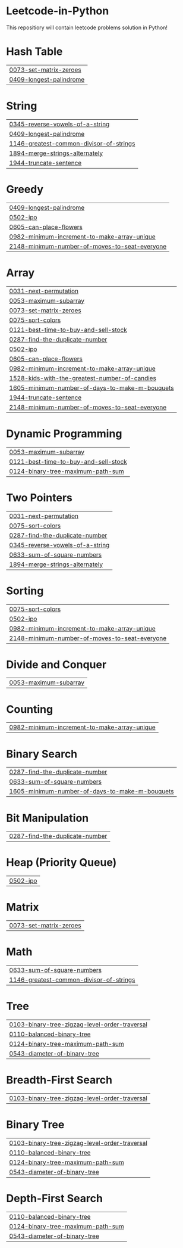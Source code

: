 # Leetcode-in-Python
This repositiory will contain leetcode problems solution in Python!


# Hash Table
|  |
| ------- |
| [0073-set-matrix-zeroes](https://github.com/anveshajain19/Leetcode/tree/master/0073-set-matrix-zeroes) |
| [0409-longest-palindrome](https://github.com/anveshajain19/Leetcode/tree/master/0409-longest-palindrome) |
# String
|  |
| ------- |
| [0345-reverse-vowels-of-a-string](https://github.com/anveshajain19/Leetcode/tree/master/0345-reverse-vowels-of-a-string) |
| [0409-longest-palindrome](https://github.com/anveshajain19/Leetcode/tree/master/0409-longest-palindrome) |
| [1146-greatest-common-divisor-of-strings](https://github.com/anveshajain19/Leetcode/tree/master/1146-greatest-common-divisor-of-strings) |
| [1894-merge-strings-alternately](https://github.com/anveshajain19/Leetcode/tree/master/1894-merge-strings-alternately) |
| [1944-truncate-sentence](https://github.com/anveshajain19/Leetcode/tree/master/1944-truncate-sentence) |
# Greedy
|  |
| ------- |
| [0409-longest-palindrome](https://github.com/anveshajain19/Leetcode/tree/master/0409-longest-palindrome) |
| [0502-ipo](https://github.com/anveshajain19/Leetcode/tree/master/0502-ipo) |
| [0605-can-place-flowers](https://github.com/anveshajain19/Leetcode/tree/master/0605-can-place-flowers) |
| [0982-minimum-increment-to-make-array-unique](https://github.com/anveshajain19/Leetcode/tree/master/0982-minimum-increment-to-make-array-unique) |
| [2148-minimum-number-of-moves-to-seat-everyone](https://github.com/anveshajain19/Leetcode/tree/master/2148-minimum-number-of-moves-to-seat-everyone) |
# Array
|  |
| ------- |
| [0031-next-permutation](https://github.com/anveshajain19/Leetcode/tree/master/0031-next-permutation) |
| [0053-maximum-subarray](https://github.com/anveshajain19/Leetcode/tree/master/0053-maximum-subarray) |
| [0073-set-matrix-zeroes](https://github.com/anveshajain19/Leetcode/tree/master/0073-set-matrix-zeroes) |
| [0075-sort-colors](https://github.com/anveshajain19/Leetcode/tree/master/0075-sort-colors) |
| [0121-best-time-to-buy-and-sell-stock](https://github.com/anveshajain19/Leetcode/tree/master/0121-best-time-to-buy-and-sell-stock) |
| [0287-find-the-duplicate-number](https://github.com/anveshajain19/Leetcode/tree/master/0287-find-the-duplicate-number) |
| [0502-ipo](https://github.com/anveshajain19/Leetcode/tree/master/0502-ipo) |
| [0605-can-place-flowers](https://github.com/anveshajain19/Leetcode/tree/master/0605-can-place-flowers) |
| [0982-minimum-increment-to-make-array-unique](https://github.com/anveshajain19/Leetcode/tree/master/0982-minimum-increment-to-make-array-unique) |
| [1528-kids-with-the-greatest-number-of-candies](https://github.com/anveshajain19/Leetcode/tree/master/1528-kids-with-the-greatest-number-of-candies) |
| [1605-minimum-number-of-days-to-make-m-bouquets](https://github.com/anveshajain19/Leetcode/tree/master/1605-minimum-number-of-days-to-make-m-bouquets) |
| [1944-truncate-sentence](https://github.com/anveshajain19/Leetcode/tree/master/1944-truncate-sentence) |
| [2148-minimum-number-of-moves-to-seat-everyone](https://github.com/anveshajain19/Leetcode/tree/master/2148-minimum-number-of-moves-to-seat-everyone) |
# Dynamic Programming
|  |
| ------- |
| [0053-maximum-subarray](https://github.com/anveshajain19/Leetcode/tree/master/0053-maximum-subarray) |
| [0121-best-time-to-buy-and-sell-stock](https://github.com/anveshajain19/Leetcode/tree/master/0121-best-time-to-buy-and-sell-stock) |
| [0124-binary-tree-maximum-path-sum](https://github.com/anveshajain19/Leetcode/tree/master/0124-binary-tree-maximum-path-sum) |
# Two Pointers
|  |
| ------- |
| [0031-next-permutation](https://github.com/anveshajain19/Leetcode/tree/master/0031-next-permutation) |
| [0075-sort-colors](https://github.com/anveshajain19/Leetcode/tree/master/0075-sort-colors) |
| [0287-find-the-duplicate-number](https://github.com/anveshajain19/Leetcode/tree/master/0287-find-the-duplicate-number) |
| [0345-reverse-vowels-of-a-string](https://github.com/anveshajain19/Leetcode/tree/master/0345-reverse-vowels-of-a-string) |
| [0633-sum-of-square-numbers](https://github.com/anveshajain19/Leetcode/tree/master/0633-sum-of-square-numbers) |
| [1894-merge-strings-alternately](https://github.com/anveshajain19/Leetcode/tree/master/1894-merge-strings-alternately) |
# Sorting
|  |
| ------- |
| [0075-sort-colors](https://github.com/anveshajain19/Leetcode/tree/master/0075-sort-colors) |
| [0502-ipo](https://github.com/anveshajain19/Leetcode/tree/master/0502-ipo) |
| [0982-minimum-increment-to-make-array-unique](https://github.com/anveshajain19/Leetcode/tree/master/0982-minimum-increment-to-make-array-unique) |
| [2148-minimum-number-of-moves-to-seat-everyone](https://github.com/anveshajain19/Leetcode/tree/master/2148-minimum-number-of-moves-to-seat-everyone) |
# Divide and Conquer
|  |
| ------- |
| [0053-maximum-subarray](https://github.com/anveshajain19/Leetcode/tree/master/0053-maximum-subarray) |
# Counting
|  |
| ------- |
| [0982-minimum-increment-to-make-array-unique](https://github.com/anveshajain19/Leetcode/tree/master/0982-minimum-increment-to-make-array-unique) |
# Binary Search
|  |
| ------- |
| [0287-find-the-duplicate-number](https://github.com/anveshajain19/Leetcode/tree/master/0287-find-the-duplicate-number) |
| [0633-sum-of-square-numbers](https://github.com/anveshajain19/Leetcode/tree/master/0633-sum-of-square-numbers) |
| [1605-minimum-number-of-days-to-make-m-bouquets](https://github.com/anveshajain19/Leetcode/tree/master/1605-minimum-number-of-days-to-make-m-bouquets) |
# Bit Manipulation
|  |
| ------- |
| [0287-find-the-duplicate-number](https://github.com/anveshajain19/Leetcode/tree/master/0287-find-the-duplicate-number) |
# Heap (Priority Queue)
|  |
| ------- |
| [0502-ipo](https://github.com/anveshajain19/Leetcode/tree/master/0502-ipo) |
# Matrix
|  |
| ------- |
| [0073-set-matrix-zeroes](https://github.com/anveshajain19/Leetcode/tree/master/0073-set-matrix-zeroes) |
# Math
|  |
| ------- |
| [0633-sum-of-square-numbers](https://github.com/anveshajain19/Leetcode/tree/master/0633-sum-of-square-numbers) |
| [1146-greatest-common-divisor-of-strings](https://github.com/anveshajain19/Leetcode/tree/master/1146-greatest-common-divisor-of-strings) |
# Tree
|  |
| ------- |
| [0103-binary-tree-zigzag-level-order-traversal](https://github.com/anveshajain19/Leetcode/tree/master/0103-binary-tree-zigzag-level-order-traversal) |
| [0110-balanced-binary-tree](https://github.com/anveshajain19/Leetcode/tree/master/0110-balanced-binary-tree) |
| [0124-binary-tree-maximum-path-sum](https://github.com/anveshajain19/Leetcode/tree/master/0124-binary-tree-maximum-path-sum) |
| [0543-diameter-of-binary-tree](https://github.com/anveshajain19/Leetcode/tree/master/0543-diameter-of-binary-tree) |
# Breadth-First Search
|  |
| ------- |
| [0103-binary-tree-zigzag-level-order-traversal](https://github.com/anveshajain19/Leetcode/tree/master/0103-binary-tree-zigzag-level-order-traversal) |
# Binary Tree
|  |
| ------- |
| [0103-binary-tree-zigzag-level-order-traversal](https://github.com/anveshajain19/Leetcode/tree/master/0103-binary-tree-zigzag-level-order-traversal) |
| [0110-balanced-binary-tree](https://github.com/anveshajain19/Leetcode/tree/master/0110-balanced-binary-tree) |
| [0124-binary-tree-maximum-path-sum](https://github.com/anveshajain19/Leetcode/tree/master/0124-binary-tree-maximum-path-sum) |
| [0543-diameter-of-binary-tree](https://github.com/anveshajain19/Leetcode/tree/master/0543-diameter-of-binary-tree) |
# Depth-First Search
|  |
| ------- |
| [0110-balanced-binary-tree](https://github.com/anveshajain19/Leetcode/tree/master/0110-balanced-binary-tree) |
| [0124-binary-tree-maximum-path-sum](https://github.com/anveshajain19/Leetcode/tree/master/0124-binary-tree-maximum-path-sum) |
| [0543-diameter-of-binary-tree](https://github.com/anveshajain19/Leetcode/tree/master/0543-diameter-of-binary-tree) |